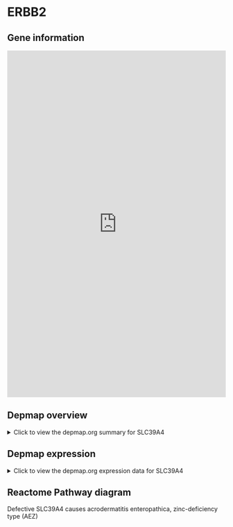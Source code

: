 <h1>ERBB2</h1>

<h2>Gene information</h2>
<iframe src="https://depmap.org/portal/gene/SLC39A4?tab=about" style="border:none;width:100%;height:800px"></iframe>

<h2>Depmap overview</h2>
<details>
  <summary>Click to view the depmap.org summary for SLC39A4</summary>
  <iframe src="https://depmap.org/portal/gene/SLC39A4?tab=overview" style="border:none;width:100%;height:800px"></iframe>
</details>

<h2>Depmap expression</h2>
<details>
  <summary>Click to view the depmap.org expression data for SLC39A4</summary>
  <iframe src="https://depmap.org/portal/gene/SLC39A4?tab=characterization" style="border:none;width:100%;height:800px"></iframe>
</details>



<h2>Reactome Pathway diagram</h2>
Defective SLC39A4 causes acrodermatitis enteropathica, zinc-deficiency type (AEZ)
<div id="diagramHolder"></div>

<script>
    //Creating the Reactome Diagram widget
    //Take into account a proxy needs to be set up in your server side pointing to www.reactome.org
    function onReactomeDiagramReady(){  //This function is automatically called when the widget code is ready to be used
        var diagram = Reactome.Diagram.create({
            "placeHolder" : "diagramHolder",
            "width" : 900,
            "height" : 500
        });

        //Initialising it to the "Hemostasis" pathway
        diagram.loadDiagram("R-HSA-5619088");

        //Adding different listeners

        diagram.onDiagramLoaded(function (loaded) {
            console.info("Loaded ", loaded);
            diagram.flagItems("BAD");
	    diagram.flagItems("Q92934");
            if (loaded == "R-HSA-5619088") diagram.selectItem("R-HSA-5619088");
        });

     }
</script>



